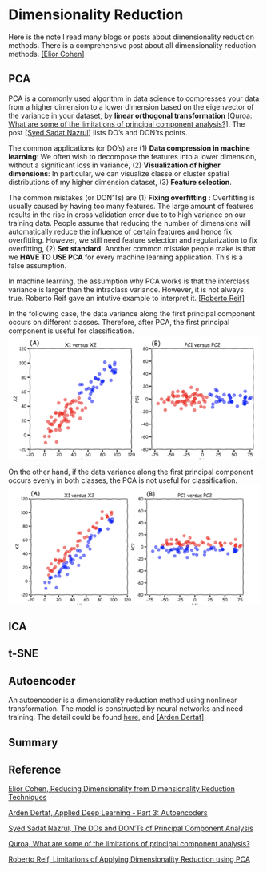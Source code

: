 
# Dimensionality Reduction 

Here is the note I read many blogs or posts about dimensionality reduction methods. There is a comprehensive post about all dimensionality reduction methods. [[Elior Cohen]][Reducing Dimensionality from Dimensionality Reduction Techniques]


## PCA

PCA is a commonly used algorithm in data science to compresses your data from a higher dimension to a lower dimension based on the eigenvector of the variance in your dataset, by **linear orthogonal transformation** [[Quroa: What are some of the limitations of principal component analysis?]][What are some of the limitations of principal component analysis?]. The post [[Syed Sadat Nazrul]][The DOs and DON’Ts of Principal Component Analysis] lists DO’s and DON'ts points. 

The common applications (or DO’s) are (1) **Data compression in machine learning**: We often wish to decompose the features into a lower dimension, without a significant loss in variance, (2) **Visualization of higher dimensions**: In particular, we can visualize classe or cluster spatial distributions of my higher dimension dataset, (3) **Feature selection**. 

The common mistakes (or DON’Ts) are (1) **Fixing overfitting** : Overfitting is usually caused by having too many features. The large amount of features results in the rise in cross validation error due to to high variance on our training data. People assume that reducing the number of dimensions will automatically reduce the influence of certain features and hence fix overfitting. However, we still need feature selection and regularization to fix overfitting, (2) **Set standard**: Another common mistake people make is that we **HAVE TO USE PCA** for every machine learning application. This is a false assumption.

In machine learning, the assumption why PCA works is that the interclass variance is larger than the intraclass variance. However, it is not always true. Roberto Reif gave an intutive example to interpret it. [[Roberto Reif]][Limitations of Applying Dimensionality Reduction using PCA]

In the following case, the data variance along the first principal component occurs on different classes. Therefore, after PCA, the first principal component is useful for classification.
![inter_class_variance](images/inter_class_variance.png)

On the other hand, if the data variance along the first principal component occurs evenly in both classes, the PCA is not useful for classification.
![intra_class_variance](images/intra_class_variance.png)

## ICA


## t-SNE

## Autoencoder
   

An autoencoder is a dimensionality reduction method using nonlinear transformation. The model is constructed by neural networks and need training. The detail could be found [here](https://github.com/HsiangHung/Machine_Learning_Note/tree/master/Dimensionality_Reduction/Autoencoder), and [[Arden Dertat]][Applied Deep Learning - Part 3: Autoencoders].




## Summary












## Reference

[Reducing Dimensionality from Dimensionality Reduction Techniques]: https://towardsdatascience.com/reducing-dimensionality-from-dimensionality-reduction-techniques-f658aec24dfe
[Elior Cohen, Reducing Dimensionality from Dimensionality Reduction Techniques](https://towardsdatascience.com/reducing-dimensionality-from-dimensionality-reduction-techniques-f658aec24dfe)

[Applied Deep Learning - Part 3: Autoencoders]: https://towardsdatascience.com/applied-deep-learning-part-3-autoencoders-1c083af4d798
[Arden Dertat, Applied Deep Learning - Part 3: Autoencoders](https://towardsdatascience.com/applied-deep-learning-part-3-autoencoders-1c083af4d798)

[The DOs and DON’Ts of Principal Component Analysis]: https://medium.com/@sadatnazrul/the-dos-and-donts-of-principal-component-analysis-7c2e9dc8cc48
[Syed Sadat Nazrul, The DOs and DON’Ts of Principal Component Analysis](https://medium.com/@sadatnazrul/the-dos-and-donts-of-principal-component-analysis-7c2e9dc8cc48)

[What are some of the limitations of principal component analysis?]: https://www.quora.com/What-are-some-of-the-limitations-of-principal-component-analysis
[Quroa, What are some of the limitations of principal component analysis?](https://www.quora.com/What-are-some-of-the-limitations-of-principal-component-analysis)

[Limitations of Applying Dimensionality Reduction using PCA]: https://www.robertoreif.com/blog/2018/1/9/pca
[Roberto Reif, Limitations of Applying Dimensionality Reduction using PCA](https://www.robertoreif.com/blog/2018/1/9/pca)




